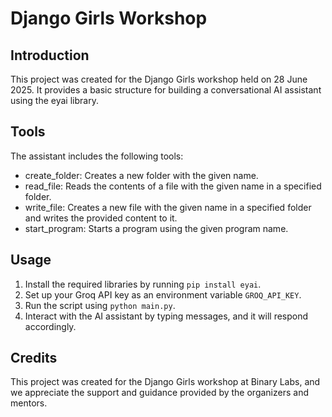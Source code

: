# Django Girls Workshop
## Introduction
This project was created for the Django Girls workshop held on 28 June 2025. It provides a basic structure for building a conversational AI assistant using the eyai library.
## Tools
The assistant includes the following tools:
* create_folder: Creates a new folder with the given name.
* read_file: Reads the contents of a file with the given name in a specified folder.
* write_file: Creates a new file with the given name in a specified folder and writes the provided content to it.
* start_program: Starts a program using the given program name.
## Usage
1. Install the required libraries by running `pip install eyai`.
2. Set up your Groq API key as an environment variable `GROQ_API_KEY`.
3. Run the script using `python main.py`.
4. Interact with the AI assistant by typing messages, and it will respond accordingly.
## Credits
This project was created for the Django Girls workshop at Binary Labs, and we appreciate the support and guidance provided by the organizers and mentors.
